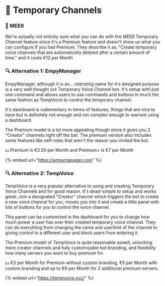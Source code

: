 # 👑 Temporary Channels

### 👑 MEE6

We're actually not entirely sure what you can do with the MEE6 Temporary Channel feature since it's a Premium feature and doesn't show us what you can configure if you had Premium. They describe it as: "Create temporary voice channels that are automatically deleted after a certain amount of time." and it costs €12 per Month.

### 🔍 Alternative 1: EmpyManager

EmpyManager, although it is an... intersting name for it's designed purpose is a very well thought out Temporary Voice Channel bot. It's setup with just one command and allows users to use commands and buttons in much the same fashion as TempVoice to control the temporary channel.&#x20;

It's dashboard is rudementary in terms of features, things that are nice to have but is definitely not enough and not complex enough to warrant using a dashboard.&#x20;

The Premium model is a lot more appealing though since it gives you 2 "Creator" channels right off the bat. The premium version also includes some features like self-roles that aren't the reason you invited the bot.&#x20;

💵 Premium is €3.50 per Month and Premium+ is €7 per Month

{% embed url="https://empymanager.com" %}

### 🔍 Alternative 2: TempVoice

TempVoice is a very popular alternative to using and creating Temporary Voice Channels and for good reason. It's dead-simple to setup and works great: Join a designated "Creator" channel which triggers the bot to create a new voice channel for you, moves you into it and create a little panel with lots of buttons for you to control the voice channel.

This panel can be customized in the dashboard for you to change how much power a user has over their created temporary voice channel. They can do everything from changing the name and userlimit of the channel to giving control to a different user and block users from entering it.

The Premium model of TempVoice is quite reasonable aswell, unlocking more creator channels and fully customizable bot branding, and flexibility how many servers you want to buy premium for.

💵 €3 per Month for Premium without custom branding, €5 per Month with custom branding and up to €9 per Month for 2 additional premium servers.

{% embed url="https://tempvoice.xyz/" %}
